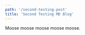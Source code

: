 ```yaml
---
path: '/second-testing-post'
title: 'Second Testing MD Blog'
---
```


Moose moose moose moose moose.